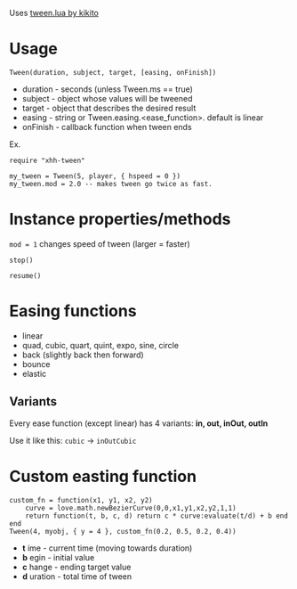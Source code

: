 [//]: # (Name: Blanke Tween)

Uses [tween.lua by kikito](https://github.com/kikito/tween.lua)

# Usage

`Tween(duration, subject, target, [easing, onFinish])`

* duration - seconds (unless Tween.ms == true)
* subject - object whose values will be tweened
* target - object that describes the desired result
* easing - string or Tween.easing.<ease_function>. default is linear
* onFinish - callback function when tween ends

Ex.

```
require "xhh-tween"

my_tween = Tween(5, player, { hspeed = 0 })
my_tween.mod = 2.0 -- makes tween go twice as fast.
```

# Instance properties/methods

`mod = 1` changes speed of tween (larger = faster)

`stop()`

`resume()`

# Easing functions

* linear
* quad, cubic, quart, quint, expo, sine, circle
* back (slightly back then forward)
* bounce
* elastic

## Variants

Every ease function (except linear) has 4 variants: __in, out, inOut, outIn__

Use it like this: `cubic` -> `inOutCubic`

# Custom easting function

```
custom_fn = function(x1, y1, x2, y2)
    curve = love.math.newBezierCurve(0,0,x1,y1,x2,y2,1,1)
    return function(t, b, c, d) return c * curve:evaluate(t/d) + b end
end
Tween(4, myobj, { y = 4 }, custom_fn(0.2, 0.5, 0.2, 0.4))
```

* __t__ ime - current time (moving towards duration)
* __b__ egin - initial value
* __c__ hange - ending target value
* __d__ uration - total time of tween